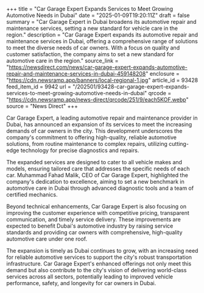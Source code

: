 +++
title = "Car Garage Expert Expands Services to Meet Growing Automotive Needs in Dubai"
date = "2025-01-09T19:20:11Z"
draft = false
summary = "Car Garage Expert in Dubai broadens its automotive repair and maintenance services, setting a new standard for vehicle care in the region."
description = "Car Garage Expert expands its automotive repair and maintenance services in Dubai, offering a comprehensive range of solutions to meet the diverse needs of car owners. With a focus on quality and customer satisfaction, the company aims to set a new standard for automotive care in the region."
source_link = "https://newsdirect.com/news/car-garage-expert-expands-automotive-repair-and-maintenance-services-in-dubai-459148208"
enclosure = "https://cdn.newsramp.app/banners/local-regional-1.jpg"
article_id = 93428
feed_item_id = 9942
url = "/202501/93428-car-garage-expert-expands-services-to-meet-growing-automotive-needs-in-dubai"
qrcode = "https://cdn.newsramp.app/news-direct/qrcode/251/9/each5KOF.webp"
source = "News Direct"
+++

<p>Car Garage Expert, a leading automotive repair and maintenance provider in Dubai, has announced an expansion of its services to meet the increasing demands of car owners in the city. This development underscores the company's commitment to offering high-quality, reliable automotive solutions, from routine maintenance to complex repairs, utilizing cutting-edge technology for precise diagnostics and repairs.</p><p>The expanded services are designed to cater to all vehicle makes and models, ensuring tailored care that addresses the specific needs of each car. Muhammad Fahad Malik, CEO of Car Garage Expert, highlighted the company's dedication to excellence, aiming to set a new benchmark in automotive care in Dubai through advanced diagnostic tools and a team of certified mechanics.</p><p>Beyond technical enhancements, Car Garage Expert is also focusing on improving the customer experience with competitive pricing, transparent communication, and timely service delivery. These improvements are expected to benefit Dubai's automotive industry by raising service standards and providing car owners with comprehensive, high-quality automotive care under one roof.</p><p>The expansion is timely as Dubai continues to grow, with an increasing need for reliable automotive services to support the city's robust transportation infrastructure. Car Garage Expert's enhanced offerings not only meet this demand but also contribute to the city's vision of delivering world-class services across all sectors, potentially leading to improved vehicle performance, safety, and longevity for car owners in Dubai.</p>